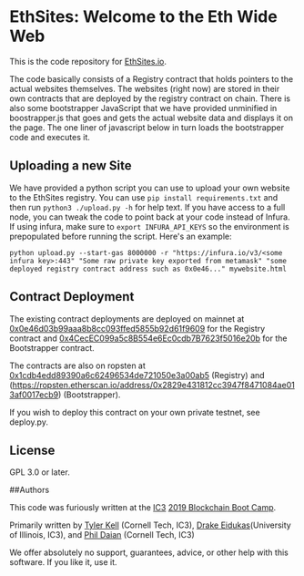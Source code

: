 EthSites: Welcome to the Eth Wide Web
============

This is the code repository for [EthSites.io](https://ethsites.io).

The code basically consists of a Registry contract that holds pointers to the actual websites themselves. The websites (right now) are stored in their own contracts that are deployed by the registry contract on chain. There is also some bootstrapper JavaScript that we have provided unminified in boostrapper.js that goes and gets the actual website data and displays it on the page. The one liner of javascript below in turn loads the bootstrapper code and executes it.

## Uploading a new Site

We have provided a python script you can use to upload your own website to the EthSites registry. You can use `pip install requirements.txt` and then run `python3 ./upload.py -h` for help text. If you have access to a full node, you can tweak the code to point back at your code instead of Infura. If using infura, make sure to `export INFURA_API_KEYS` so the environment is prepopulated before running the script. Here's an example:

```
python upload.py --start-gas 8000000 -r "https://infura.io/v3/<some infura key>:443" "Some raw private key exported from metamask" "some deployed registry contract address such as 0x0e46..." mywebsite.html
```

## Contract Deployment

The existing contract deployments are deployed on mainnet at [0x0e46d03b99aaa8b8cc093ffed5855b92d61f9609](https://etherscan.io/address/0x0e46d03b99aaa8b8cc093ffed5855b92d61f9609) for the Registry contract and [0x4CecEC099a5c8B554e6Ec0cdb7B7623f5016e20b](https://etherscan.io/address/0x4CecEC099a5c8B554e6Ec0cdb7B7623f5016e20b) for the Bootstrapper contract.

The contracts are also on ropsten at [0x1cdb4edd89390a6c62496534de721050e3a00ab5](https://ropsten.etherscan.io/address/0x1cdb4edd89390a6c62496534de721050e3a00ab5) (Registry) and (https://ropsten.etherscan.io/address/0x2829e431812cc3947f8471084ae013af0017ecb9) (Bootstrapper).

If you wish to deploy this contract on your own private testnet, see deploy.py.

## License

GPL 3.0 or later.

##Authors

This code was furiously written at the [IC3](https://www.initc3.org) [2019 Blockchain Boot Camp](https://www.initc3.org/events/2019-06-10-IC3-Blockchain-Boot-Camp.html).

Primarily written by [Tyler Kell](https://twitter.com/relyt29) (Cornell Tech, IC3), [Drake Eidukas](https://twitter.com/DrakeEidukas)(University of Illinois, IC3), and [Phil Daian](https://twitter.com/phildaian) (Cornell Tech, IC3)

We offer absolutely no support, guarantees, advice, or other help with this software. If you like it, use it.
